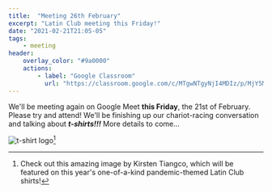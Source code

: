 ```yaml
---
title:  "Meeting 26th February"
excerpt: "Latin Club meeting this Friday!"
date: "2021-02-21T21:05-05"
tags:
    - meeting
header: 
    overlay_color: "#9a0000"
    actions:
        - label: "Google Classroom"
          url: "https://classroom.google.com/c/MTgwNTgyNjI4MDIz/p/MjY5MTc5NDIyMTMx/details"
---
```


We'll be meeting again on Google Meet **this Friday**, the 21st of February. Please try and attend! We'll be finishing up our chariot-racing conversation and talking about ***t-shirts!!!*** More details to come...

![t-shirt logo](/LatinClub/assets/images/banner-image.png)[^1]

[^1]: Check out this amazing image by Kirsten Tiangco, which will be featured on this year's one-of-a-kind pandemic-themed Latin Club shirts!